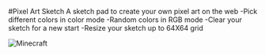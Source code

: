#Pixel Art Sketch 
A sketch pad to create your own pixel art on the web
-Pick different colors in color mode
-Random colors in RGB mode 
-Clear your sketch for a new start
-Resize your sketch up to 64X64 grid


![Minecraft](https://user-images.githubusercontent.com/112550601/214047185-d24b9328-7a58-421a-87f6-2b21aba56a1f.png)
